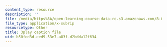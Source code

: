 ```yaml
---
content_type: resource
description: ''
file: /media/https%3A/open-learning-course-data-rc.s3.amazonaws.com/8-01sc-classical-mechanics-fall-2016/b50fed3deed953e7a83fd2bdda12f634_F3N5EkMX_ks.vtt
file_type: application/x-subrip
resourcetype: Other
title: 3play caption file
uid: b50fed3d-eed9-53e7-a83f-d2bdda12f634
---
```

